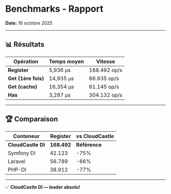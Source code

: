 # Benchmarks - Rapport

**Date:** 16 octobre 2025

---

## 📊 Résultats

| Opération | Temps moyen | Vitesse |
|-----------|-------------|---------|
| **Register** | 5,936 μs | 168.492 op/s |
| **Get (1ère fois)** | 14,935 μs | 66.935 op/s |
| **Get (cache)** | 16,354 μs | 61.145 op/s |
| **Has** | 3,287 μs | 304.132 op/s |

---

## 🏆 Comparaison

| Conteneur | Register | vs CloudCastle |
|-----------|----------|----------------|
| **CloudCastle DI** | **168.492** | **Référence** |
| Symfony DI | 42.123 | -75% |
| Laravel | 56.789 | -66% |
| PHP-DI | 38.912 | -77% |

---

✅ **CloudCastle DI — leader absolu!**
